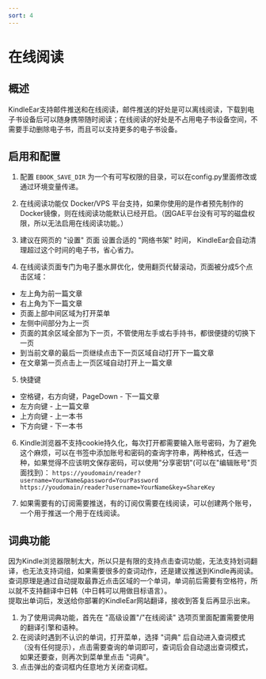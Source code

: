 ```yaml
---
sort: 4
---
```

# 在线阅读


## 概述
KindleEar支持邮件推送和在线阅读，邮件推送的好处是可以离线阅读，下载到电子书设备后可以随身携带随时阅读；在线阅读的好处是不占用电子书设备空间，不需要手动删除电子书，而且可以支持更多的电子书设备。   

## 启用和配置
1. 配置 `EBOOK_SAVE_DIR` 为一个有可写权限的目录，可以在config.py里面修改或通过环境变量传递。 

2. 在线阅读功能仅 Docker/VPS 平台支持，如果你使用的是作者预先制作的Docker镜像，则在线阅读功能默认已经开启。（因GAE平台没有可写的磁盘权限，所以无法启用在线阅读功能。）   

3. 建议在网页的 "设置" 页面 设置合适的 "网络书架" 时间， KindleEar会自动清理超过这个时间的电子书，省心省力。   

4. 在线阅读页面专门为电子墨水屏优化，使用翻页代替滚动，页面被分成5个点击区域：    
  * 左上角为前一篇文章   
  * 右上角为下一篇文章   
  * 页面上部中间区域为打开菜单   
  * 左侧中间部分为上一页   
  * 页面的其余区域全部为下一页，不管使用左手或右手持书，都很便捷的切换下一页   
  * 到当前文章的最后一页继续点击下一页区域自动打开下一篇文章   
  * 在文章第一页点击上一页区域自动打开上一篇文章    

5. 快捷键
  * 空格键，右方向键，PageDown - 下一篇文章
  * 左方向键 - 上一篇文章
  * 上方向键 - 上一本书
  * 下方向键 - 下一本书

6. Kindle浏览器不支持cookie持久化，每次打开都需要输入账号密码，为了避免这个麻烦，可以在书签中添加账号和密码的查询字符串，两种格式，任选一种，如果觉得不应该明文保存密码，可以使用"分享密钥"(可以在"编辑账号"页面找到)： 
`https://youdomain/reader?username=YourName&password=YourPassword`     
`https://youdomain/reader?username=YourName&key=ShareKey`    


7. 如果需要有的订阅需要推送，有的订阅仅需要在线阅读，可以创建两个账号，一个用于推送一个用于在线阅读。   
## 词典功能  
因为Kindle浏览器限制太大，所以只是有限的支持点击查词功能，无法支持划词翻译，也无法支持词组，如果需要很多的查词动作，还是建议推送到Kindle再阅读。   
查词原理是通过自动提取最靠近点击区域的一个单词，单词前后需要有空格符，所以就不支持翻译中日韩（中日韩可以用做目标语言）。  
提取出单词后，发送给你部署的KindleEar网站翻译，接收到答复后再显示出来。   

1. 为了使用词典功能，首先在 "高级设置"/"在线阅读" 选项页里面配置需要使用的翻译引擎和语种。   
2. 在阅读时遇到不认识的单词，打开菜单，选择 "词典" 后自动进入查词模式（没有任何提示），点击需要查询的单词即可，查词后会自动退出查词模式，如果还要查，则再次到菜单里点击 "词典"。   
3. 点击弹出的查词框内任意地方关闭查词框。    

